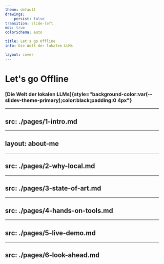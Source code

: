 ```yaml
---
theme: default
drawings:
    persist: false
transition: slide-left
mdc: true
colorSchema: auto

title: Let's go Offline
info: Die Welt der lokalen LLMs

layout: cover
---
```


# Let's go Offline

### [Die Welt der lokalen LLMs]{style="background-color:var(--slidev-theme-primary);color:black;padding:0 4px"}

<!-- <div class="absolute -bottom-2 right-5 text-3 origin-top-left translate-x-[100%] rotate-270 opacity-50">
<LightOrDark>
  <template #dark>Photo by * from Pexels</template>
  <template #light>Photo by * from Pexels</template>
</LightOrDark>
</div> -->

---
src: ./pages/1-intro.md
---

---
layout: about-me
---

---
src: ./pages/2-why-local.md
---

---
src: ./pages/3-state-of-art.md
---

---
src: ./pages/4-hands-on-tools.md
---

---
src: ./pages/5-live-demo.md
---

---
src: ./pages/6-look-ahead.md
---